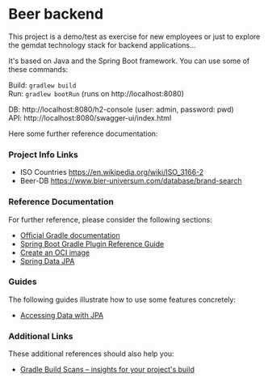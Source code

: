 # Beer backend

This project is a demo/test as exercise for new employees or just to explore the gemdat technology stack for backend applications...

It's based on Java and the Spring Boot framework. You can use some of these commands:

Build: ``gradlew build``<br>
Run: ``gradlew bootRun`` (runs on http://localhost:8080)

DB: http://localhost:8080/h2-console (user: admin, password: pwd)<br>
API: http://localhost:8080/swagger-ui/index.html

Here some further reference documentation:

### Project Info Links
* ISO Countries https://en.wikipedia.org/wiki/ISO_3166-2
* Beer-DB https://www.bier-universum.com/database/brand-search

### Reference Documentation
For further reference, please consider the following sections:

* [Official Gradle documentation](https://docs.gradle.org)
* [Spring Boot Gradle Plugin Reference Guide](https://docs.spring.io/spring-boot/3.3.3/gradle-plugin)
* [Create an OCI image](https://docs.spring.io/spring-boot/3.3.3/gradle-plugin/packaging-oci-image.html)
* [Spring Data JPA](https://docs.spring.io/spring-boot/docs/3.3.3/reference/htmlsingle/index.html#data.sql.jpa-and-spring-data)

### Guides
The following guides illustrate how to use some features concretely:

* [Accessing Data with JPA](https://spring.io/guides/gs/accessing-data-jpa/)

### Additional Links
These additional references should also help you:

* [Gradle Build Scans – insights for your project's build](https://scans.gradle.com#gradle)
